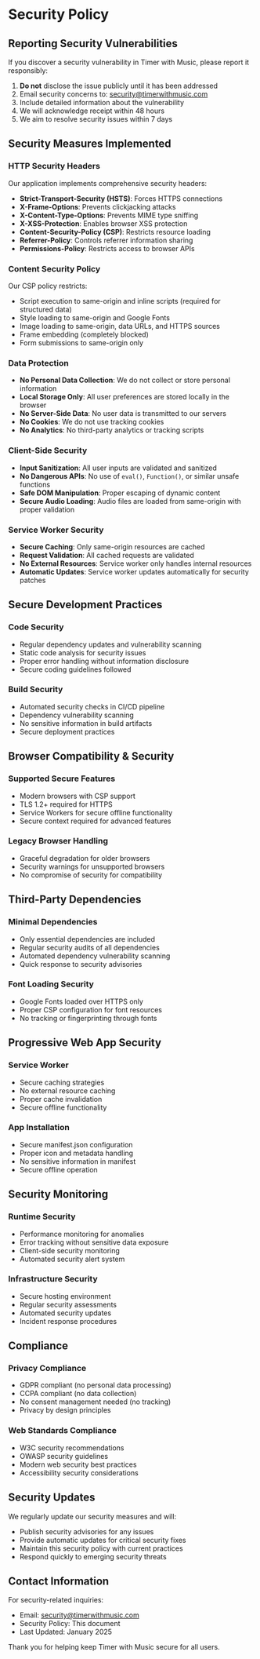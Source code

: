 # Security Policy

## Reporting Security Vulnerabilities

If you discover a security vulnerability in Timer with Music, please report it responsibly:

1. **Do not** disclose the issue publicly until it has been addressed
2. Email security concerns to: security@timerwithmusic.com
3. Include detailed information about the vulnerability
4. We will acknowledge receipt within 48 hours
5. We aim to resolve security issues within 7 days

## Security Measures Implemented

### HTTP Security Headers

Our application implements comprehensive security headers:

- **Strict-Transport-Security (HSTS)**: Forces HTTPS connections
- **X-Frame-Options**: Prevents clickjacking attacks
- **X-Content-Type-Options**: Prevents MIME type sniffing
- **X-XSS-Protection**: Enables browser XSS protection
- **Content-Security-Policy (CSP)**: Restricts resource loading
- **Referrer-Policy**: Controls referrer information sharing
- **Permissions-Policy**: Restricts access to browser APIs

### Content Security Policy

Our CSP policy restricts:
- Script execution to same-origin and inline scripts (required for structured data)
- Style loading to same-origin and Google Fonts
- Image loading to same-origin, data URLs, and HTTPS sources
- Frame embedding (completely blocked)
- Form submissions to same-origin only

### Data Protection

- **No Personal Data Collection**: We do not collect or store personal information
- **Local Storage Only**: All user preferences are stored locally in the browser
- **No Server-Side Data**: No user data is transmitted to our servers
- **No Cookies**: We do not use tracking cookies
- **No Analytics**: No third-party analytics or tracking scripts

### Client-Side Security

- **Input Sanitization**: All user inputs are validated and sanitized
- **No Dangerous APIs**: No use of `eval()`, `Function()`, or similar unsafe functions
- **Safe DOM Manipulation**: Proper escaping of dynamic content
- **Secure Audio Loading**: Audio files are loaded from same-origin with proper validation

### Service Worker Security

- **Secure Caching**: Only same-origin resources are cached
- **Request Validation**: All cached requests are validated
- **No External Resources**: Service worker only handles internal resources
- **Automatic Updates**: Service worker updates automatically for security patches

## Secure Development Practices

### Code Security
- Regular dependency updates and vulnerability scanning
- Static code analysis for security issues
- Proper error handling without information disclosure
- Secure coding guidelines followed

### Build Security
- Automated security checks in CI/CD pipeline
- Dependency vulnerability scanning
- No sensitive information in build artifacts
- Secure deployment practices

## Browser Compatibility & Security

### Supported Secure Features
- Modern browsers with CSP support
- TLS 1.2+ required for HTTPS
- Service Workers for secure offline functionality
- Secure context required for advanced features

### Legacy Browser Handling
- Graceful degradation for older browsers
- Security warnings for unsupported browsers
- No compromise of security for compatibility

## Third-Party Dependencies

### Minimal Dependencies
- Only essential dependencies are included
- Regular security audits of all dependencies
- Automated dependency vulnerability scanning
- Quick response to security advisories

### Font Loading Security
- Google Fonts loaded over HTTPS only
- Proper CSP configuration for font resources
- No tracking or fingerprinting through fonts

## Progressive Web App Security

### Service Worker
- Secure caching strategies
- No external resource caching
- Proper cache invalidation
- Secure offline functionality

### App Installation
- Secure manifest.json configuration
- Proper icon and metadata handling
- No sensitive information in manifest
- Secure offline operation

## Security Monitoring

### Runtime Security
- Performance monitoring for anomalies
- Error tracking without sensitive data exposure
- Client-side security monitoring
- Automated security alert system

### Infrastructure Security
- Secure hosting environment
- Regular security assessments
- Automated security updates
- Incident response procedures

## Compliance

### Privacy Compliance
- GDPR compliant (no personal data processing)
- CCPA compliant (no data collection)
- No consent management needed (no tracking)
- Privacy by design principles

### Web Standards Compliance
- W3C security recommendations
- OWASP security guidelines
- Modern web security best practices
- Accessibility security considerations

## Security Updates

We regularly update our security measures and will:
- Publish security advisories for any issues
- Provide automatic updates for critical security fixes
- Maintain this security policy with current practices
- Respond quickly to emerging security threats

## Contact Information

For security-related inquiries:
- Email: security@timerwithmusic.com
- Security Policy: This document
- Last Updated: January 2025

Thank you for helping keep Timer with Music secure for all users.
